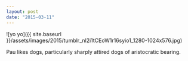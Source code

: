 ```yaml
---
layout: post
date: "2015-03-11"
---
```


![yo yo]({{ site.baseurl }}/assets/images/2015/tumblr_nl2i1tCEoW1r16syio1_1280-1024x576.jpg)

Pau likes dogs, particularly sharply attired dogs of aristocratic bearing.

